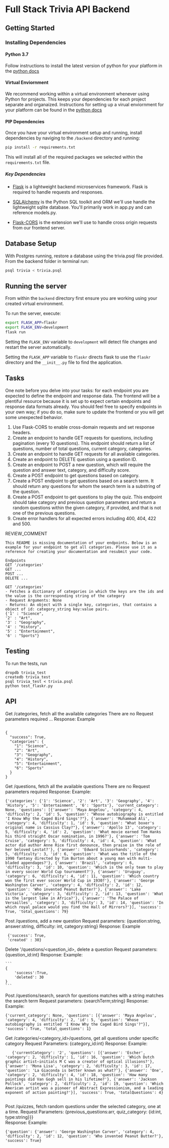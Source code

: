 # Full Stack Trivia API Backend

## Getting Started

### Installing Dependencies

#### Python 3.7

Follow instructions to install the latest version of python for your platform in the [python docs](https://docs.python.org/3/using/unix.html#getting-and-installing-the-latest-version-of-python)

#### Virtual Enviornment

We recommend working within a virtual environment whenever using Python for projects. This keeps your dependencies for each project separate and organaized. Instructions for setting up a virual enviornment for your platform can be found in the [python docs](https://packaging.python.org/guides/installing-using-pip-and-virtual-environments/)

#### PIP Dependencies

Once you have your virtual environment setup and running, install dependencies by naviging to the `/backend` directory and running:

```bash
pip install -r requirements.txt
```

This will install all of the required packages we selected within the `requirements.txt` file.

##### Key Dependencies

- [Flask](http://flask.pocoo.org/)  is a lightweight backend microservices framework. Flask is required to handle requests and responses.

- [SQLAlchemy](https://www.sqlalchemy.org/) is the Python SQL toolkit and ORM we'll use handle the lightweight sqlite database. You'll primarily work in app.py and can reference models.py. 

- [Flask-CORS](https://flask-cors.readthedocs.io/en/latest/#) is the extension we'll use to handle cross origin requests from our frontend server. 

## Database Setup
With Postgres running, restore a database using the trivia.psql file provided. From the backend folder in terminal run:
```bash
psql trivia < trivia.psql
```

## Running the server

From within the `backend` directory first ensure you are working using your created virtual environment.

To run the server, execute:

```bash
export FLASK_APP=flaskr
export FLASK_ENV=development
flask run
```

Setting the `FLASK_ENV` variable to `development` will detect file changes and restart the server automatically.

Setting the `FLASK_APP` variable to `flaskr` directs flask to use the `flaskr` directory and the `__init__.py` file to find the application. 

## Tasks

One note before you delve into your tasks: for each endpoint you are expected to define the endpoint and response data. The frontend will be a plentiful resource because it is set up to expect certain endpoints and response data formats already. You should feel free to specify endpoints in your own way; if you do so, make sure to update the frontend or you will get some unexpected behavior. 

1. Use Flask-CORS to enable cross-domain requests and set response headers. 
2. Create an endpoint to handle GET requests for questions, including pagination (every 10 questions). This endpoint should return a list of questions, number of total questions, current category, categories. 
3. Create an endpoint to handle GET requests for all available categories. 
4. Create an endpoint to DELETE question using a question ID. 
5. Create an endpoint to POST a new question, which will require the question and answer text, category, and difficulty score. 
6. Create a POST endpoint to get questions based on category. 
7. Create a POST endpoint to get questions based on a search term. It should return any questions for whom the search term is a substring of the question. 
8. Create a POST endpoint to get questions to play the quiz. This endpoint should take category and previous question parameters and return a random questions within the given category, if provided, and that is not one of the previous questions. 
9. Create error handlers for all expected errors including 400, 404, 422 and 500. 

REVIEW_COMMENT
```
This README is missing documentation of your endpoints. Below is an example for your endpoint to get all categories. Please use it as a reference for creating your documentation and resubmit your code. 

Endpoints
GET '/categories'
GET ...
POST ...
DELETE ...

GET '/categories'
- Fetches a dictionary of categories in which the keys are the ids and the value is the corresponding string of the category
- Request Arguments: None
- Returns: An object with a single key, categories, that contains a object of id: category_string key:value pairs. 
{'1' : "Science",
'2' : "Art",
'3' : "Geography",
'4' : "History",
'5' : "Entertainment",
'6' : "Sports"}

```


## Testing
To run the tests, run
```
dropdb trivia_test
createdb trivia_test
psql trivia_test < trivia.psql
python test_flaskr.py

```

## API

Get /categories, fetch all the available categories
There are no Request parameters required ...
Response:
    Example
```
    
{
  "success": True,
  "categories": {
    "1": "Science", 
    "2": "Art", 
    "3": "Geography", 
    "4": "History", 
    "5": "Entertainment", 
    "6": "Sports"
  }
}

 ```

Get /questions, fetch all the available questions
There are no Request parameters required
Response:
    Example:
    
   ``` 
{'categories': {'1': 'Science', '2': 'Art', '3': 'Geography', '4': 'History', '5': 'Entertainment', '6': 'Sports'}, 'current_category': None, 'questions': [{'answer': 'Maya Angelou', 'category': 4, 'difficulty': 2, 'id': 5, 'question': "Whose autobiography is entitled 'I Know Why the Caged Bird Sings'?"}, {'answer': 'Muhammad Ali', 'category': 4, 'difficulty': 1, 'id': 9, 'question': "What boxer's original name is Cassius Clay?"}, {'answer': 'Apollo 13', 'category': 5, 'difficulty': 4, 'id': 2, 'question': 'What movie earned Tom Hanks his third straight Oscar nomination, in 1996?'}, {'answer': 'Tom Cruise', 'category': 5, 'difficulty': 4, 'id': 4, 'question': 'What actor did author Anne Rice first denounce, then praise in the role of her beloved Lestat?'}, {'answer': 'Edward Scissorhands', 'category': 5, 'difficulty': 3, 'id': 6, 'question': 'What was the title of the 1990 fantasy directed by Tim Burton about a young man with multi-bladed appendages?'}, {'answer': 'Brazil', 'category': 6, 'difficulty': 3, 'id': 10, 'question': 'Which is the only team to play in every soccer World Cup tournament?'}, {'answer': 'Uruguay', 'category': 6, 'difficulty': 4, 'id': 11, 'question': 'Which country won the first ever soccer World Cup in 1930?'}, {'answer': 'George Washington Carver', 'category': 4, 'difficulty': 2, 'id': 12, 'question': 'Who invented Peanut Butter?'}, {'answer': 'Lake Victoria', 'category': 3, 'difficulty': 2, 'id': 13, 'question': 'What is the largest lake in Africa?'}, {'answer': 'The Palace of Versailles', 'category': 3, 'difficulty': 3, 'id': 14, 'question': 'In which royal palace would you find the Hall of Mirrors?'}], 'success': True, 'total_questions': 79}
   ```
  


Post /questions, add a new question
Request parameters: {question:string, answer:string, difficulty: int, category:string}
Response:
    Example
   ``` 
    {'success': True,
    'created' : 30}
   ```     

Delete '/questions/<question_id>, delete a question
Request parameters: {question_id:int}
Response:
    Example:
    
    ```
    {
        'success':True,
        'deleted': 30
    }
    ```

Post /questions/search, search for questions matches with a string matches the search term
Request parameters: {searchTerm;string}
Response:
    Example:

 ```
{'current_category': None, 'questions': [{'answer': 'Maya Angelou', 'category': 4, 'difficulty': 2, 'id': 5, 'question': "Whose autobiography is entitled 'I Know Why the Caged Bird Sings'?"}], 'success': True, 'total_questions': 1}
 ```    

Get /categories/<category_id>/questions, get all questions under specific category
Request Parameters: {category_id:int}
Response:
    Example:
 ```  
    {'currentCategory': '2', 'questions': [{'answer': 'Escher', 'category': 2, 'difficulty': 1, 'id': 16, 'question': 'Which Dutch graphic artist–initials M C was a creator of optical illusions?'}, {'answer': 'Mona Lisa', 'category': 2, 'difficulty': 3, 'id': 17, 'question': 'La Giaconda is better known as what?'}, {'answer': 'One', 'category': 2, 'difficulty': 4, 'id': 18, 'question': 'How many paintings did Van Gogh sell in his lifetime?'}, {'answer': 'Jackson Pollock', 'category': 2, 'difficulty': 2, 'id': 19, 'question': 'Which American artist was a pioneer of Abstract Expressionism, and a leading exponent of action painting?'}], 'success': True, 'totalQuestions': 4}
    
```
Post /quizzes, fetch random questions under the selected category, one at a time.
Request Parameters: {previous_questions:arr, quiz_category: {id:int, type:string}}}  
Response:
    Example:
  ``` 
{'question': {'answer': 'George Washington Carver', 'category': 4, 'difficulty': 2, 'id': 12, 'question': 'Who invented Peanut Butter?'}, 'success': True}
 ```   
